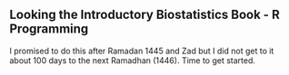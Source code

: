## Looking the Introductory Biostatistics Book - R Programming

I promised to do this after Ramadan 1445 and Zad but I did not get to it about 100 days to the next Ramadhan (1446). Time to get started. 
